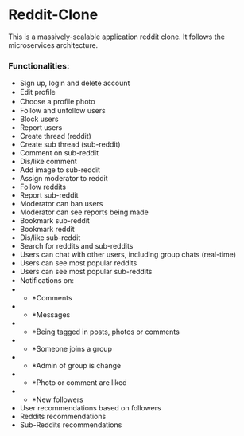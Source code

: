 # Reddit-Clone

This is a massively-scalable application reddit clone. It follows the microservices architecture. 

### Functionalities:
* Sign up, login and delete account 
* Edit proﬁle 
* Choose a proﬁle photo 
* Follow and unfollow users 
* Block users 
* Report users 
* Create thread (reddit)
* Create sub thread (sub-reddit)
* Comment on sub-reddit
* Dis/like comment
* Add image to sub-reddit
* Assign moderator to reddit
* Follow reddits
* Report sub-reddit
* Moderator can ban users
* Moderator can see reports being made
* Bookmark sub-reddit
* Bookmark reddit
* Dis/like sub-reddit
* Search for reddits and sub-reddits
* Users can chat with other users, including group chats (real-time)
* Users can see most popular reddits
* Users can see most popular sub-reddits
* Notiﬁcations on:
* * *Comments
* * *Messages
* * *Being tagged in posts, photos or comments
* * *Someone joins a group
* * *Admin of group is change
* * *Photo or comment are liked
* * *New followers
* User recommendations based on followers
* Reddits recommendations
* Sub-Reddits recommendations
